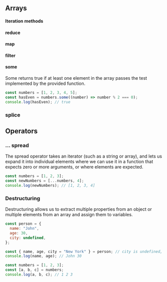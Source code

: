 ## Arrays

#### Iteration methods

#### reduce

#### map

#### filter

#### some

Some returns true if at least one element in the array passes the test implemented by the provided function.

```javascript
const numbers = [1, 2, 3, 4, 5];
const hasEven = numbers.some((number) => number % 2 === 0);
console.log(hasEven); // true
```

### splice

## Operators

### ... spread

The spread operator takes an iterator (such as a string or array), and lets us expand it into individual elements where we can use it in a function that expects zero or more arguments, or where elements are expected.

```javascript
const numbers = [1, 2, 3];
const newNumbers = [...numbers, 4];
console.log(newNumbers); // [1, 2, 3, 4]
```

### Destructuring

Destructuring allows us to extract multiple properties from an object or multiple elements from an array and assign them to variables.

```javascript
const person = {
  name: "John",
  age: 30,
  city: undefined,
};

const { name, age, city = "New York" } = person; // city is undefined, so we can set a default value
console.log(name, age); // John 30
```

```javascript
const numbers = [1, 2, 3];
const [a, b, c] = numbers;
console.log(a, b, c); // 1 2 3
```
